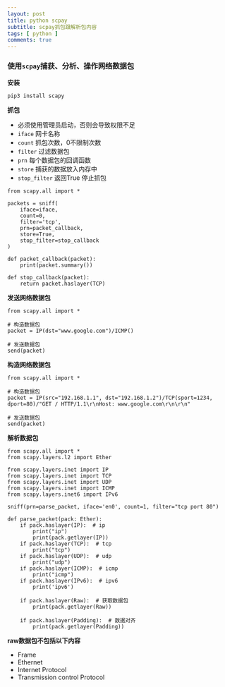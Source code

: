 ```yaml
---
layout: post
title: python scpay
subtitle: scpay抓包跟解析包内容
tags: [ python ]
comments: true
---
```


### 使用`scpay`捕获、分析、操作网络数据包

**安装**

```
pip3 install scapy
```

**抓包**

- 必须使用管理员启动，否则会导致权限不足
- `iface` 网卡名称
- `count` 抓包次数，0不限制次数
- `filter` 过滤数据包
- `prn` 每个数据包的回调函数
- `store` 捕获的数据放入内存中
- `stop_filter` 返回True 停止抓包

```
from scapy.all import *

packets = sniff(
    iface=iface,
    count=0,
    filter='tcp',
    prn=packet_callback,
    store=True,
    stop_filter=stop_callback
)

def packet_callback(packet):
    print(packet.summary())

def stop_callback(packet):
    return packet.haslayer(TCP)

```

**发送网络数据包**
```
from scapy.all import *

# 构造数据包
packet = IP(dst="www.google.com")/ICMP()

# 发送数据包
send(packet)

```

**构造网络数据包**
```
from scapy.all import *

# 构造数据包
packet = IP(src="192.168.1.1", dst="192.168.1.2")/TCP(sport=1234, dport=80)/"GET / HTTP/1.1\r\nHost: www.google.com\r\n\r\n"

# 发送数据包
send(packet)
```

**解析数据包**

```
from scapy.all import *
from scapy.layers.l2 import Ether

from scapy.layers.inet import IP
from scapy.layers.inet import TCP
from scapy.layers.inet import UDP
from scapy.layers.inet import ICMP
from scapy.layers.inet6 import IPv6

sniff(prn=parse_packet, iface='en0', count=1, filter="tcp port 80")

def parse_packet(pack: Ether):
    if pack.haslayer(IP):  # ip
        print("ip")
        print(pack.getlayer(IP))
    if pack.haslayer(TCP):  # tcp
        print("tcp")
    if pack.haslayer(UDP):  # udp
        print("udp")
    if pack.haslayer(ICMP):  # icmp
        print("icmp")
    if pack.haslayer(IPv6):  # ipv6
        print('ipv6')

    if pack.haslayer(Raw):  # 获取数据包
        print(pack.getlayer(Raw))

    if pack.haslayer(Padding):  # 数据对齐
        print(pack.getlayer(Padding))

```

**raw数据包不包括以下内容**

- Frame
- Ethernet
- Internet Protocol
- Transmission control Protocol